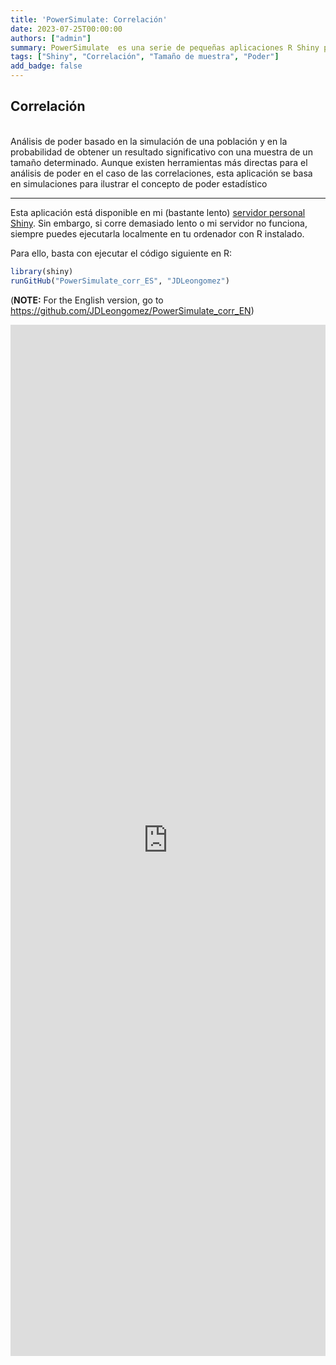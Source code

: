 ```yaml
---
title: 'PowerSimulate: Correlación'
date: 2023-07-25T00:00:00
authors: ["admin"]
summary: PowerSimulate  es una serie de pequeñas aplicaciones R Shiny para ejecutar análisis de poder estadístico con base en simulaciones.
tags: ["Shiny", "Correlación", "Tamaño de muestra", "Poder"]
add_badge: false
---
```

## Correlación
<br>
Análisis de poder basado en la simulación de una población y en la probabilidad de obtener un resultado significativo con una muestra de un tamaño determinado.
Aunque existen herramientas más directas para el análisis de poder en el caso de las correlaciones, esta aplicación se basa en simulaciones para ilustrar el concepto de poder estadístico

<hr>

Esta aplicación está disponible en mi (bastante lento) [servidor personal Shiny](https://shiny.jdl-svr.lat/PowerSimulate_corr_ES/). Sin embargo, si corre demasiado lento o mi servidor no funciona, siempre puedes ejecutarla localmente en tu ordenador con R instalado. 

Para ello, basta con ejecutar el código siguiente en R:

```R
library(shiny)
runGitHub("PowerSimulate_corr_ES", "JDLeongomez")
```

(**NOTE:** For the English version, go to https://github.com/JDLeongomez/PowerSimulate_corr_EN)

<html>
<head><title>Shiny App Iframe</title></head>
<body>
<iframe id="PowerSimulate" src="https://shiny.jdl-svr.lat/PowerSimulate_corr_ES/" style="border: none; width: 100%; height: 1650px" frameborder="0"></iframe>
</body>
</html>
